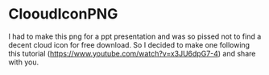 # ClooudIconPNG

I had to make this png for a ppt presentation and was so pissed not to find a decent cloud icon for free download.
So I decided to make one following this tutorial (https://www.youtube.com/watch?v=x3JU6dpG7-4) and share with you.
